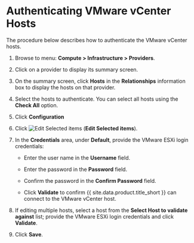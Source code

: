 # Authenticating VMware vCenter Hosts

The procedure below describes how to authenticate the VMware vCenter
hosts.

1.  Browse to menu: **Compute > Infrastructure > Providers**.

2.  Click on a provider to display its summary screen.

3.  On the summary screen, click **Hosts** in the **Relationships**
    information box to display the hosts on that provider.

4.  Select the hosts to authenticate. You can select all hosts using the
    **Check All** option.

5.  Click **Configuration**

6.  Click ![Edit Selected items](../images/1851.png) (**Edit Selected
    items**).

7.  In the **Credentials** area, under **Default**, provide the VMware
    ESXi login credentials:

      - Enter the user name in the **Username** field.

      - Enter the password in the **Password** field.

      - Confirm the password in the **Confirm Password** field.

      - Click **Validate** to confirm {{ site.data.product.title_short }} can connect to the
        VMware vCenter host.

8.  If editing multiple hosts, select a host from the **Select Host to
    validate against** list; provide the VMware ESXi login credentials
    and click **Validate**.

9.  Click **Save**.
